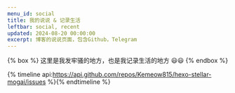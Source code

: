 ```yaml
---
menu_id: social
title: 我的说说 & 记录生活
leftbar: social, recent
updated: 2024-08-20 00:00:00
excerpt: 博客的说说页面，包含Github，Telegram
---
```


{% box %}
这里是我发牢骚的地方，也是我记录生活的地方 😃😃
{% endbox %}


{% timeline api:https://api.github.com/repos/Kemeow815/hexo-stellar-mogai/issues %}{% endtimeline %}
